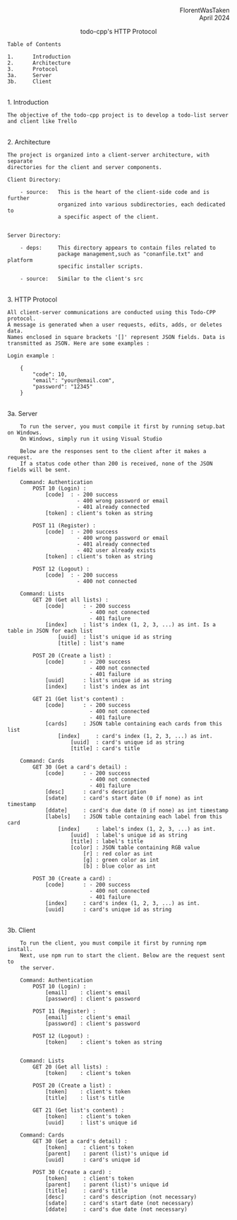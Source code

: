 <div align="right">
    <p>FlorentWasTaken<br>
    April 2024</p>
</div>
<p align="center">todo-cpp's HTTP Protocol</p>




	Table of Contents

	1.      Introduction
	2.      Architecture
	3.      Protocol
	3a.     Server
	3b.     Client

<br>
1.  Introduction

	The objective of the todo-cpp project is to develop a todo-list server
	and client like Trello

<br>
2.  Architecture

	The project is organized into a client-server architecture, with separate
	directories for the client and server components.

	Client Directory:

        - source:   This is the heart of the client-side code and is further
                    organized into various subdirectories, each dedicated to
                    a specific aspect of the client.


	Server Directory:

        - deps:     This directory appears to contain files related to
                    package management,such as "conanfile.txt" and platform
                    specific installer scripts.

        - source:   Similar to the client's src

<br>
3. HTTP Protocol

	All client-server communications are conducted using this Todo-CPP protocol.
	A message is generated when a user requests, edits, adds, or deletes data.
	Names enclosed in square brackets '[]' represent JSON fields. Data is
	transmitted as JSON. Here are some examples :

	Login example :

        {
            "code": 10,
            "email": "your@email.com",
            "password": "12345"
        }
<br>
	3a. Server

		To run the server, you must compile it first by running setup.bat on Windows.
		On Windows, simply run it using Visual Studio

		Below are the responses sent to the client after it makes a request.
		If a status code other than 200 is received, none of the JSON fields will be sent.

		Command: Authentication
			POST 10 (Login) :
				[code]  : - 200 success
						  - 400 wrong password or email
						  - 401 already connected
				[token] : client's token as string

			POST 11 (Register) :
				[code]  : - 200 success
						  - 400 wrong password or email
						  - 401 already connected
						  - 402 user already exists
				[token] : client's token as string

			POST 12 (Logout) :
				[code]  : - 200 success
						  - 400 not connected

		Command: Lists
			GET 20 (Get all lists) :
				[code]		: - 200 success
							  - 400 not connected
							  - 401 failure
				[index] 	: list's index (1, 2, 3, ...) as int. Is a table in JSON for each list
					[uuid]  : list's unique id as string
					[title] : list's name

			POST 20 (Create a list) :
				[code]		: - 200 success
							  - 400 not connected
							  - 401 failure
				[uuid]		: list's unique id as string
				[index]		: list's index as int

			GET 21 (Get list's content) :
				[code]		: - 200 success
							  - 400 not connected
							  - 401 failure
				[cards]		: JSON table containing each cards from this list
					[index] 	: card's index (1, 2, 3, ...) as int.
						[uuid]  : card's unique id as string
						[title] : card's title

		Command: Cards
			GET 30 (Get a card's detail) :
				[code]		: - 200 success
							  - 400 not connected
							  - 401 failure
				[desc]		: card's description
				[sdate]		: card's start date (0 if none) as int timestamp
				[ddate]		: card's due date (0 if none) as int timestamp
				[labels]	: JSON table containing each label from this card
					[index] 	: label's index (1, 2, 3, ...) as int.
						[uuid]  : label's unique id as string
						[title] : label's title
						[color]	: JSON table containing RGB value
							[r]	: red color as int
							[g]	: green color as int
							[b]	: blue color as int

			POST 30 (Create a card)	:
				[code]		: - 200 success
							  - 400 not connected
							  - 401 failure
				[index] 	: card's index (1, 2, 3, ...) as int.
				[uuid]  	: card's unique id as string

<br>
    3b. Client

        To run the client, you must compile it first by running npm install.
        Next, use npm run to start the client. Below are the request sent to
        the server.

        Command: Authentication
            POST 10 (Login) :
                [email]    : client's email
                [password] : client's password

            POST 11 (Register) :
                [email]    : client's email
                [password] : client's password

            POST 12 (Logout) :
                [token]    : client's token as string


        Command: Lists
            GET 20 (Get all lists) :
                [token]    : client's token

            POST 20 (Create a list) :
                [token]    : client's token
                [title]    : list's title

            GET 21 (Get list's content) :
                [token]    : client's token
                [uuid]	   : list's unique id

		Command: Cards
			GET 30 (Get a card's detail) :
				[token]		: client's token
				[parent]	: parent (list)'s unique id
				[uuid]		: card's unique id

			POST 30 (Create a card)	:
				[token]		: client's token
				[parent]	: parent (list)'s unique id
				[title]		: card's title
				[desc]		: card's description (not necessary)
				[sdate]		: card's start date (not necessary)
				[ddate]		: card's due date (not necessary)
